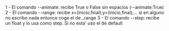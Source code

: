 1 -  El comando --animate: recibe True o False sin espacios (--animate:True)
2 - El comando --range: recibe x=(inicio,final);y=(inicio,final);... si en alguno no escribo nada entonce coge el de _range
3 - El comando --step: recibe un float y lo usa como step. Si no esta' uso el de default